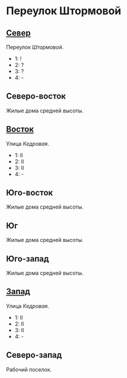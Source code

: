 # Переулок Штормовой

## [Север](./580065.md)

Переулок *Штормовой*.

* 1:    !
* 2:    ?
* 3:    ?
* 4:    -

## Северо-восток

Жилые дома средней высоты.

## [Восток](./585070.md)

Улица *Кедровая*.

* 1:    II
* 2:    II
* 3:    II
* 4:    -

## Юго-восток

Жилые дома средней высоты.

## Юг

Жилые дома средней высоты.

## Юго-запад

Жилые дома средней высоты.

## [Запад](./570070.md)

Улица *Кедровая*.

* 1:    II
* 2:    II
* 3:    II
* 4:    -

## Северо-запад

Рабочий поселок.
